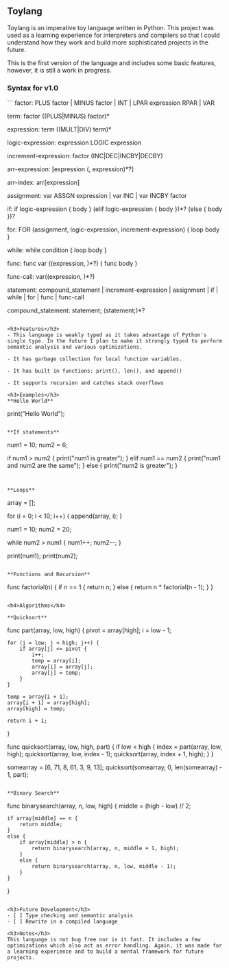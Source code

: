 <h2>Toylang</h2>
Toylang is an imperative toy language written in Python. This project was used as a learning experience for interpreters and compilers so that I could understand how they work and build more sophisticated projects in the future.

This is the first version of the language and includes some basic features, however, it is still a work in progress. 

<h3>Syntax for v1.0</h3>
```
factor: PLUS factor
      | MINUS factor
      | INT
      | LPAR expression RPAR
      | VAR

term: factor ((PLUS|MINUS) factor)*

expression: term ((MULT|DIV) term)*

logic-expression: expression LOGIC expression

increment-expression: factor (INC|DEC|INCBY|DECBY)

arr-expression: [expression (, expression)*?]

arr-index: arr[expression]

assignment: var ASSGN expression
          | var INC
          | var INCBY factor

if: if logic-expression { body } (elif logic-expression { body })*? (else { body })?

for: FOR (assignment, logic-expression, increment-expression) { loop body }

while: while condition { loop body }

func: func var ((expression, )*?) { func body }

func-call: var((expression, )*?)

statement: compound_statement
         | increment-expression
         | assignment
         | if
         | while
         | for
         | func
         | func-call

        
compound_statement: statement; (statement;)*?
```

<h3>Features</h3>
- This language is weakly typed as it takes advantage of Python's single type. In the future I plan to make it strongly typed to perform semantic analysis and various optimizations.

- It has garbage collection for local function variables.

- It has built in functions: print(), len(), and append()

- It supports recursion and catches stack overflows

<h3>Examples</h3>
**Hello World**

```
print("Hello World");
```

**If statements**

```
num1 = 10;
num2 = 6;

if num1 > num2 {
    print("num1 is greater");
}
elif num1 == num2 {
    print("num1 and num2 are the same");
}
else {
    print("num2 is greater");
}
```


**Loops**

```
array = [];

for (i = 0; i < 10; i++) {
    append(array, i);
}

num1 = 10;
num2 = 20;

while num2 > num1 {
    num1++;
    num2--;
}

print(num1);
print(num2);
```

**Functions and Recursion**

```
func factorial(n) {
    if n == 1 {
        return n;
    }
    else {
        return n * factorial(n - 1);
    }
}
```

<h4>Algorithms</h4>

**Quicksort**

```
func part(array, low, high) {
    pivot = array[high];
    i = low - 1;

    for (j = low; j < high; j++) {
        if array[j] <= pivot {
            i++;
            temp = array[i];
            array[i] = array[j];
            array[j] = temp;
        }
    }

    temp = array[i + 1];
    array[i + 1] = array[high];
    array[high] = temp;

    return i + 1;
}

func quicksort(array, low, high, part) {
    if low < high {
        index = part(array, low, high);
        quicksort(array, low, index - 1);
        quicksort(array, index + 1, high);
    }
}

somearray = [6, 71, 8, 61, 3, 9, 13];
quicksort(somearray, 0, len(somearray) - 1, part);
```

**Binary Search**

```
func binarysearch(array, n, low, high) {
    middle = (high - low) // 2;
    
    if array[middle] == n {
        return middle;
    }
    else {
        if array[middle] > n {
            return binarysearch(array, n, middle + 1, high);
        }
        else {
            return binarysearch(array, n, low, middle - 1);
        }
    }
}
```

<h3>Future Development</h3>
- [ ] Type checking and semantic analysis
- [ ] Rewrite in a compiled language

<h3>Notes</h3>
This language is not bug free nor is it fast. It includes a few optimizations which also act as error handling. Again, it was made for a learning experience and to build a mental framework for future projects.
